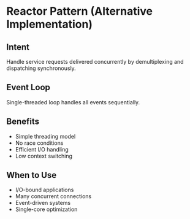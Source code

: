 # Reactor Pattern (Alternative Implementation)

## Intent
Handle service requests delivered concurrently by demultiplexing and dispatching synchronously.

## Event Loop
Single-threaded loop handles all events sequentially.

## Benefits
- Simple threading model
- No race conditions
- Efficient I/O handling
- Low context switching

## When to Use
- I/O-bound applications
- Many concurrent connections
- Event-driven systems
- Single-core optimization
